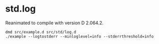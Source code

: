 std.log
=======

Reanimated to compile with version D 2.064.2.

    dmd src/example.d src/std/log.d
    ./example --logtostderr --minloglevel=info --stderrthreshold=info
